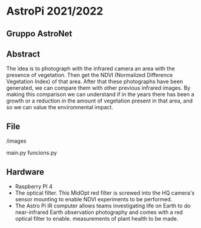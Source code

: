# AstroPi 2021/2022

## Gruppo AstroNet


## Abstract

The idea is to photograph with the infrared camera an area with the  presence of vegetation. Then get the NDVI (Normalized Difference Vegetation Index) of that area. After that these photographs have been generated, we can compare them with other previous infrared images. By making this comparison we can understand if in the years there has been a growth or a reduction in the amount of vegetation present in that area, and so we can value the environmental impact.


## File

/images

main.py
funcions.py




## Hardware

* Raspberry PI 4
* The optical filter. This MidOpt red filter is screwed into the HQ camera's sensor mounting to enable NDVI experiments to be performed.
* The Astro Pi IR computer allows teams investigating life on Earth to do near-infrared Earth observation photography and comes with a red optical filter to enable. measurements of plant health to be made.


